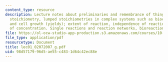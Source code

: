 ```yaml
---
content_type: resource
description: Lecture notes about preliminaries and remembrance of things past. Reaction
  stoichiometry, lumped stoichiometries in complex systems such as bioconversions
  and cell growth (yields); extent of reaction, independence of reactions, measures
  of concentration. Single reactions and reaction networks, bioreaction pathways.
file: https://ol-ocw-studio-app-production.s3.amazonaws.com/courses/10-37-chemical-and-biological-reaction-engineering-spring-2007/98d5717996d5ae55c4831d64c42ec88e_lec01_02072007_g.pdf
file_type: application/pdf
resourcetype: Document
title: lec01_02072007_g.pdf
uid: 98d57179-96d5-ae55-c483-1d64c42ec88e
---
```

